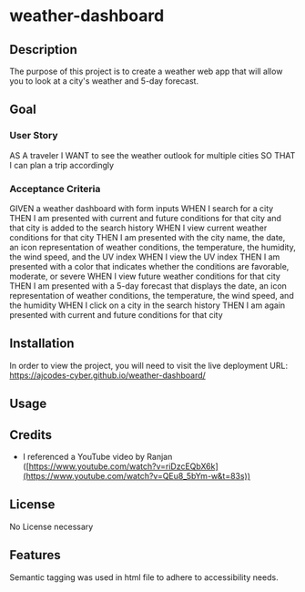 # weather-dashboard

## Description

The purpose of this project is to create a weather web app that will allow you to look at a city's weather and 5-day forecast. 

## Goal

### User Story

AS A traveler
I WANT to see the weather outlook for multiple cities
SO THAT I can plan a trip accordingly

### Acceptance Criteria

GIVEN a weather dashboard with form inputs
WHEN I search for a city
THEN I am presented with current and future conditions for that city and that city is added to the search history
WHEN I view current weather conditions for that city
THEN I am presented with the city name, the date, an icon representation of weather conditions, the temperature, the humidity, the wind speed, and the UV index
WHEN I view the UV index
THEN I am presented with a color that indicates whether the conditions are favorable, moderate, or severe
WHEN I view future weather conditions for that city
THEN I am presented with a 5-day forecast that displays the date, an icon representation of weather conditions, the temperature, the wind speed, and the humidity
WHEN I click on a city in the search history
THEN I am again presented with current and future conditions for that city


## Installation

In order to view the project, you will need to visit the live deployment URL: https://ajcodes-cyber.github.io/weather-dashboard/

## Usage

## Credits

* I referenced a YouTube video by Ranjan ([https://www.youtube.com/watch?v=riDzcEQbX6k](https://www.youtube.com/watch?v=QEu8_5bYm-w&t=83s))

## License

No License necessary

## Features

Semantic tagging was used in html file to adhere to accessibility needs.
